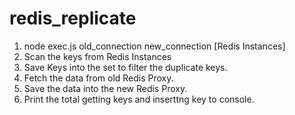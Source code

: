 # redis_replicate

1. node exec.js old_connection new_connection [Redis Instances]
2. Scan the keys from Redis Instances
3. Save Keys into the set to filter the duplicate keys.
4. Fetch the data from old Redis Proxy.
5. Save the data into the new Redis Proxy.
6. Print the total getting keys and inserttng key to console.
